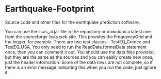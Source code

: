 # Earthquake-Footprint
Source code and other files for the earthquake prediction software.

You can use the licas_ai.jar file in the repository or download a latest one from the sourceforge licas web site.
This provides the FrequencyGrid and the logger, for example.
There are two test classes - TestEQ_Greece and TestEQ_USA. 
You only need to run the ReadData.formatData statement once, then you can comment it out.
You should use the data files provided, but they are the same as the sources and you can easily create new ones, just the header information.
Some of the data rows are not complete, so if there is an error message indicating this when you run the code, just ignore it.
